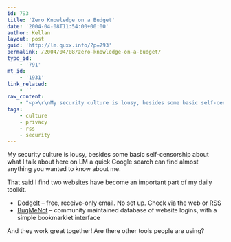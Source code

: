 ```yaml
---
id: 793
title: 'Zero Knowledge on a Budget'
date: '2004-04-08T11:54:00+00:00'
author: Kellan
layout: post
guid: 'http://lm.quxx.info/?p=793'
permalink: /2004/04/08/zero-knowledge-on-a-budget/
typo_id:
    - '791'
mt_id:
    - '1931'
link_related:
    - ''
raw_content:
    - "<p>\r\nMy security culture is lousy, besides some basic self-censorship about what I talk about here on LM a quick Google search can find almost anything you wanted to know about me.\r\n</p>\r\n<p>\r\nThat said I find  two websites have become an important part of my daily toolkit.\r\n<ul>\r\n<li><a href=\\\"http://www.dodgeit.com\\\">DodgeIt</a> - free, receive-only email.  No set up.  Check via the web or RSS</li>\r\n<li><a href=\\\"http://bugmenot.com\\\">BugMeNot</a> - community maintained database of website logins, with a simple bookmarklet interface</li>\r\n</ul>\r\nAnd they work great together!\r\n</p>\r\n<p>\r\nAre there other tools people are using?\r\n</p>"
tags:
    - culture
    - privacy
    - rss
    - security
---
```


My security culture is lousy, besides some basic self-censorship about what I talk about here on LM a quick Google search can find almost anything you wanted to know about me.

That said I find two websites have become an important part of my daily toolkit.

- [DodgeIt](http://www.dodgeit.com) – free, receive-only email. No set up. Check via the web or RSS
- [BugMeNot](http://bugmenot.com) – community maintained database of website logins, with a simple bookmarklet interface

And they work great together! Are there other tools people are using?